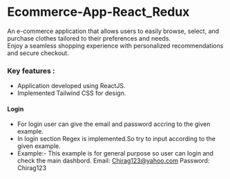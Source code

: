 # Ecommerce-App-React_Redux

An e-commerce application that allows users to easily browse, select, and purchase clothes tailored to their preferences and needs.\
Enjoy a seamless shopping experience with personalized recommendations and secure checkout.

### Key features :
- Application developed using ReactJS.
- Implemented Tailwind CSS for design.

#### Login
- For login user can give the email and password accring to the given example.
- In login section Regex is implemented.So try to input according to the given example.
- Example:-
This example is for general purpose so user can login and check the main dashbord.
 Email: Chirag123@yahoo.com
 Password: Chirag123

